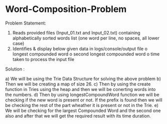 # Word-Composition-Problem

Problem Statement:

1. Reads provided files (Input_01.txt and Input_02.txt) containing alphabetically sorted words list (one
word per line, no spaces, all lower case)
2. Identifies & display below given data in logs/console/output file
   o longest compounded word
   o second longest compounded word
   o time taken to process the input file
   
Solution :

a) We will be using the Trie Data Structure for solving the above problem
b) Then we will be creating a map of size 26.
c) Then by using the create function in Tries using the heap and then we will be conerting words into the numbers.
d) Then by using longestCompoundWord function we will be checking if the new word is present or not. If the prefix is found then we will be checking the rest of the part    wheather it is present or not in the Trie.
e) We will be checking for the largest Compounded Word and the second one also and after that we will get the required result with its time duration.


